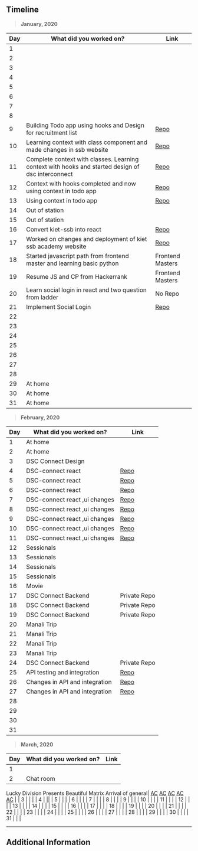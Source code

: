 ## Timeline

> **January, 2020**

| Day | What did you worked on?                                                                           | Link                                                     |
| --- | ------------------------------------------------------------------------------------------------- | -------------------------------------------------------- |
| 1   |                                                                                                   |                                                          |
| 2   |                                                                                                   |                                                          |
| 3   |                                                                                                   |                                                          |
| 4   |                                                                                                   |                                                          |
| 5   |                                                                                                   |                                                          |
| 6   |                                                                                                   |                                                          |
| 7   |                                                                                                   |                                                          |
| 8   |                                                                                                   |                                                          |
| 9   | Building Todo app using hooks and Design for recruitment list                                     | [Repo](https://github.com/mayanksh99/react-hooks)        |
| 10  | Learning context with class component and made changes in ssb website                             | [Repo](https://github.com/dsckiet/kiet-ssb-academy)      |
| 11  | Complete context with classes. Learning context with hooks and started design of dsc interconnect | [Repo](https://github.com/mayanksh99/react-context)      |
| 12  | Context with hooks completed and now using context in todo app                                    | [Repo](https://github.com/mayanksh99/react-context)      |
| 13  | Using context in todo app                                                                         | [Repo](https://github.com/mayanksh99/react-hooks)        |
| 14  | Out of station                                                                                    |                                                          |
| 15  | Out of station                                                                                    |                                                          |
| 16  | Convert kiet-ssb into react                                                                       | [Repo](https://github.com/dsckiet/kiet-ssb-academy)      |
| 17  | Worked on changes and deployment of kiet ssb academy website                                      | [Repo](https://github.com/dsckiet/kiet-ssb-react)        |
| 18  | Started javascript path from frontend master and learning basic python                            | Frontend Masters                                         |
| 19  | Resume JS and CP from Hackerrank                                                                  | Frontend Masters                                         |
| 20  | Learn social login in react and two question from ladder                                          | No Repo                                                  |
| 21  | Implement Social Login                                                                            | [Repo](https://github.com/mayanksh99/react-social-login) |
| 22  |                                                                                                   |                                                          |
| 23  |                                                                                                   |                                                          |
| 24  |                                                                                                   |                                                          |
| 25  |                                                                                                   |                                                          |
| 26  |                                                                                                   |                                                          |
| 27  |                                                                                                   |                                                          |
| 28  |                                                                                                   |                                                          |
| 29  | At home                                                                                           |                                                          |
| 30  | At home                                                                                           |                                                          |
| 31  | At home                                                                                           |                                                          |

> **February, 2020**

| Day | What did you worked on?        | Link                                                  |
| --- | ------------------------------ | ----------------------------------------------------- |
| 1   | At home                        |                                                       |
| 2   | At home                        |                                                       |
| 3   | DSC Connect Design             |                                                       |
| 4   | DSC-connect react              | [Repo](https://github.com/dsckiet/dsc-connect-client) |
| 5   | DSC-connect react              | [Repo](https://github.com/dsckiet/dsc-connect-client) |
| 6   | DSC-connect react              | [Repo](https://github.com/dsckiet/dsc-connect-client) |
| 7   | DSC-connect react ,ui changes  | [Repo](https://github.com/dsckiet/dsc-connect-client) |
| 8   | DSC-connect react ,ui changes  | [Repo](https://github.com/dsckiet/dsc-connect-client) |
| 9   | DSC-connect react ,ui changes  | [Repo](https://github.com/dsckiet/dsc-connect-client) |
| 10  | DSC-connect react ,ui changes  | [Repo](https://github.com/dsckiet/dsc-connect-client) |
| 11  | DSC-connect react ,ui changes  | [Repo](https://github.com/dsckiet/dsc-connect-client) |
| 12  | Sessionals                     |                                                       |
| 13  | Sessionals                     |                                                       |
| 14  | Sessionals                     |                                                       |
| 15  | Sessionals                     |                                                       |
| 16  | Movie                          |                                                       |
| 17  | DSC Connect Backend            | Private Repo                                          |
| 18  | DSC Connect Backend            | Private Repo                                          |
| 19  | DSC Connect Backend            | Private Repo                                          |
| 20  | Manali Trip                    |                                                       |
| 21  | Manali Trip                    |                                                       |
| 22  | Manali Trip                    |                                                       |
| 23  | Manali Trip                    |                                                       |
| 24  | DSC Connect Backend            | Private Repo                                          |
| 25  | API testing and integration    | [Repo](https://github.com/dsckiet/dsc-connect-client) |
| 26  | Changes in API and integration | [Repo](https://github.com/dsckiet/dsc-connect-client) |
| 27  | Changes in API and integration | [Repo](https://github.com/dsckiet/dsc-connect-client) |
| 28  |                                |                                                       |
| 29  |                                |                                                       |
| 30  |                                |                                                       |
| 31  |                                |                                                       |

> **March, 2020**

| Day | What did you worked on? | Link |
| --- | ----------------------- | ---- |
| 1   |                         |      |
| 2   | Chat room               |

Lucky Division
Presents
Beautiful Matrix
Arrival of general| [AC](http://codeforces.com/contest/58/submission/72214742)
[AC](http://codeforces.com/contest/122/submission/72216253)
[AC](http://codeforces.com/contest/136/submission/72248950)
[AC](http://codeforces.com/contest/263/submission/72250939)
[AC](http://codeforces.com/contest/144/submission/72255449) |
| 3 | | |
| 4 | ||
| 5 | | |
| 6 | | |
| 7 | | |
| 8 | | |
| 9 | | |
| 10 | | |
| 11 | | |
| 12 | | |
| 13 | | |
| 14 | | |
| 15 | | |
| 16 | | |
| 17 | | |
| 18 | | |
| 19 | | |
| 20 | | |
| 21 | | |
| 22 | | |
| 23 | | |
| 24 | | |
| 25 | | |
| 26 | | |
| 27 | | |
| 28 | | |
| 29 | | |
| 30 | | |
| 31 | | |

---

## Additional Information
